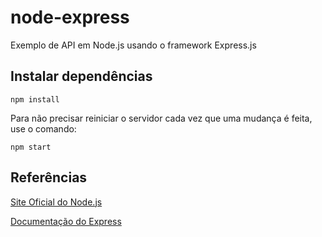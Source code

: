 # node-express
Exemplo de API em Node.js usando o framework Express.js

## Instalar dependências
`npm install`

Para não precisar reiniciar o servidor cada vez que uma mudança é feita, use o comando:

`npm start`

## Referências
[Site Oficial do Node.js](https://nodejs.org)

[Documentação do Express](https://expressjs.com)
